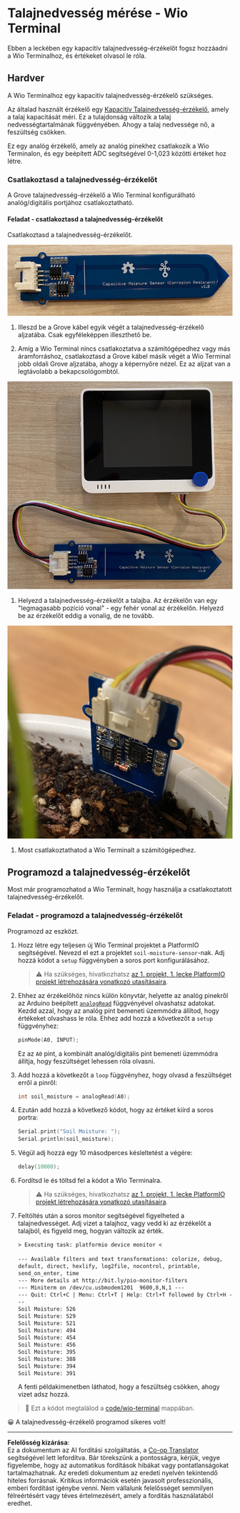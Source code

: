 <!--
CO_OP_TRANSLATOR_METADATA:
{
  "original_hash": "0d55caa8c23d73635b7559102cd17b8a",
  "translation_date": "2025-08-27T22:56:09+00:00",
  "source_file": "2-farm/lessons/2-detect-soil-moisture/wio-terminal-soil-moisture.md",
  "language_code": "hu"
}
-->
# Talajnedvesség mérése - Wio Terminal

Ebben a leckében egy kapacitív talajnedvesség-érzékelőt fogsz hozzáadni a Wio Terminalhoz, és értékeket olvasol le róla.

## Hardver

A Wio Terminalhoz egy kapacitív talajnedvesség-érzékelő szükséges.

Az általad használt érzékelő egy [Kapacitív Talajnedvesség-érzékelő](https://www.seeedstudio.com/Grove-Capacitive-Moisture-Sensor-Corrosion-Resistant.html), amely a talaj kapacitását méri. Ez a tulajdonság változik a talaj nedvességtartalmának függvényében. Ahogy a talaj nedvessége nő, a feszültség csökken.

Ez egy analóg érzékelő, amely az analóg pinekhez csatlakozik a Wio Terminalon, és egy beépített ADC segítségével 0-1,023 közötti értéket hoz létre.

### Csatlakoztasd a talajnedvesség-érzékelőt

A Grove talajnedvesség-érzékelő a Wio Terminal konfigurálható analóg/digitális portjához csatlakoztatható.

#### Feladat - csatlakoztasd a talajnedvesség-érzékelőt

Csatlakoztasd a talajnedvesség-érzékelőt.

![Egy Grove talajnedvesség-érzékelő](../../../../../translated_images/grove-capacitive-soil-moisture-sensor.e7f0776cce30e78be5cc5a07839385fd6718857f31b5bf5ad3d0c73c83b2f0ef.hu.png)

1. Illeszd be a Grove kábel egyik végét a talajnedvesség-érzékelő aljzatába. Csak egyféleképpen illeszthető be.

1. Amíg a Wio Terminal nincs csatlakoztatva a számítógépedhez vagy más áramforráshoz, csatlakoztasd a Grove kábel másik végét a Wio Terminal jobb oldali Grove aljzatába, ahogy a képernyőre nézel. Ez az aljzat van a legtávolabb a bekapcsológombtól.

![A Grove talajnedvesség-érzékelő csatlakoztatva a jobb oldali aljzathoz](../../../../../translated_images/wio-soil-moisture-sensor.46919b61c3f6cb7497662251b29038ee0e57a4c8b9d071feb996c3b0d7f65aaf.hu.png)

1. Helyezd a talajnedvesség-érzékelőt a talajba. Az érzékelőn van egy "legmagasabb pozíció vonal" - egy fehér vonal az érzékelőn. Helyezd be az érzékelőt eddig a vonalig, de ne tovább.

![A Grove talajnedvesség-érzékelő a talajban](../../../../../translated_images/soil-moisture-sensor-in-soil.bfad91002bda5e960f8c51ee64b02ee59b32c8c717e3515a2c945f33e614e403.hu.png)

1. Most csatlakoztathatod a Wio Terminalt a számítógépedhez.

## Programozd a talajnedvesség-érzékelőt

Most már programozhatod a Wio Terminalt, hogy használja a csatlakoztatott talajnedvesség-érzékelőt.

### Feladat - programozd a talajnedvesség-érzékelőt

Programozd az eszközt.

1. Hozz létre egy teljesen új Wio Terminal projektet a PlatformIO segítségével. Nevezd el ezt a projektet `soil-moisture-sensor`-nak. Adj hozzá kódot a `setup` függvényben a soros port konfigurálásához.

    > ⚠️ Ha szükséges, hivatkozhatsz [az 1. projekt, 1. lecke PlatformIO projekt létrehozására vonatkozó utasításaira](../../../1-getting-started/lessons/1-introduction-to-iot/wio-terminal.md#create-a-platformio-project).

1. Ehhez az érzékelőhöz nincs külön könyvtár, helyette az analóg pinekről az Arduino beépített [`analogRead`](https://www.arduino.cc/reference/en/language/functions/analog-io/analogread/) függvényével olvashatsz adatokat. Kezdd azzal, hogy az analóg pint bemeneti üzemmódra állítod, hogy értékeket olvashass le róla. Ehhez add hozzá a következőt a `setup` függvényhez:

    ```cpp
    pinMode(A0, INPUT);
    ```

    Ez az `A0` pint, a kombinált analóg/digitális pint bemeneti üzemmódra állítja, hogy feszültséget lehessen róla olvasni.

1. Add hozzá a következőt a `loop` függvényhez, hogy olvasd a feszültséget erről a pinről:

    ```cpp
    int soil_moisture = analogRead(A0);
    ```

1. Ezután add hozzá a következő kódot, hogy az értéket kiírd a soros portra:

    ```cpp
    Serial.print("Soil Moisture: ");
    Serial.println(soil_moisture);
    ```

1. Végül adj hozzá egy 10 másodperces késleltetést a végére:

    ```cpp
    delay(10000);
    ```

1. Fordítsd le és töltsd fel a kódot a Wio Terminalra.

    > ⚠️ Ha szükséges, hivatkozhatsz [az 1. projekt, 1. lecke PlatformIO projekt létrehozására vonatkozó utasításaira](../../../1-getting-started/lessons/1-introduction-to-iot/wio-terminal.md#write-the-hello-world-app).

1. Feltöltés után a soros monitor segítségével figyelheted a talajnedvességet. Adj vizet a talajhoz, vagy vedd ki az érzékelőt a talajból, és figyeld meg, hogyan változik az érték.

    ```output
    > Executing task: platformio device monitor <
    
    --- Available filters and text transformations: colorize, debug, default, direct, hexlify, log2file, nocontrol, printable, send_on_enter, time
    --- More details at http://bit.ly/pio-monitor-filters
    --- Miniterm on /dev/cu.usbmodem1201  9600,8,N,1 ---
    --- Quit: Ctrl+C | Menu: Ctrl+T | Help: Ctrl+T followed by Ctrl+H ---
    Soil Moisture: 526
    Soil Moisture: 529
    Soil Moisture: 521
    Soil Moisture: 494
    Soil Moisture: 454
    Soil Moisture: 456
    Soil Moisture: 395
    Soil Moisture: 388
    Soil Moisture: 394
    Soil Moisture: 391
    ```

    A fenti példakimenetben láthatod, hogy a feszültség csökken, ahogy vizet adsz hozzá.

> 💁 Ezt a kódot megtalálod a [code/wio-terminal](../../../../../2-farm/lessons/2-detect-soil-moisture/code/wio-terminal) mappában.

😀 A talajnedvesség-érzékelő programod sikeres volt!

---

**Felelősség kizárása**:  
Ez a dokumentum az AI fordítási szolgáltatás, a [Co-op Translator](https://github.com/Azure/co-op-translator) segítségével lett lefordítva. Bár törekszünk a pontosságra, kérjük, vegye figyelembe, hogy az automatikus fordítások hibákat vagy pontatlanságokat tartalmazhatnak. Az eredeti dokumentum az eredeti nyelvén tekintendő hiteles forrásnak. Kritikus információk esetén javasolt professzionális, emberi fordítást igénybe venni. Nem vállalunk felelősséget semmilyen félreértésért vagy téves értelmezésért, amely a fordítás használatából eredhet.